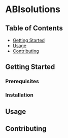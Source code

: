 # ABIsolutions

## Table of Contents

- [Getting Started](#getting-started)
- [Usage](#usage)
- [Contributing](#contributing)

## Getting Started

### Prerequisites

### Installation

## Usage

## Contributing
